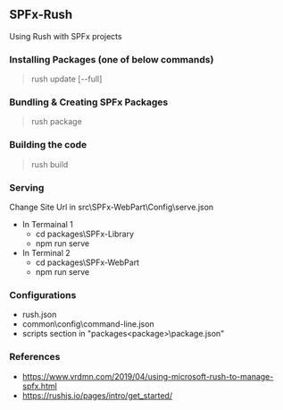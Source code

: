 ## SPFx-Rush
Using Rush with SPFx projects

### Installing Packages (one of below commands)
> rush update [--full]

### Bundling & Creating SPFx Packages
> rush package

### Building the code
> rush build

### Serving
Change Site Url in src\SPFx-WebPart\Config\serve.json
* In Termainal 1
    * cd packages\SPFx-Library
    * npm run serve
* In Terminal 2
    * cd packages\SPFx-WebPart
    * npm run serve

### Configurations
* rush.json
* common\config\command-line.json
* scripts section in "packages\<package>\package.json"

### References
* https://www.vrdmn.com/2019/04/using-microsoft-rush-to-manage-spfx.html
* https://rushjs.io/pages/intro/get_started/